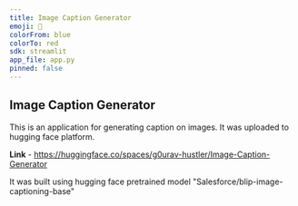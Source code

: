 ```yaml
---
title: Image Caption Generator
emoji: 🤗
colorFrom: blue
colorTo: red
sdk: streamlit
app_file: app.py
pinned: false
---
```


## Image Caption Generator

This is an application for generating caption on images.
It was uploaded to hugging face platform. 

**Link** - https://huggingface.co/spaces/g0urav-hustler/Image-Caption-Generator

It was built using hugging face pretrained model "Salesforce/blip-image-captioning-base"